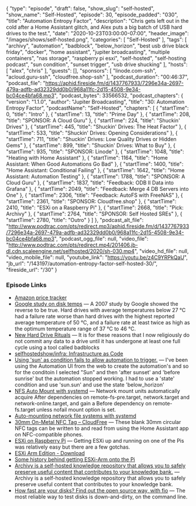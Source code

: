 {
  "type": "episode",
  "draft": false,
  "show_slug": "self-hosted",
  "show_name": "Self-Hosted",
  "episode": 30,
  "episode_padded": "030",
  "title": "Automation Entropy Factor",
  "description": "Chris gets left out in the cold after a Home Assistant glitch, and Alex puts a big batch of USB hard drives to the test.",
  "date": "2020-10-23T03:00:00-07:00",
  "header_image": "/images/shows/self-hosted.png",
  "categories": [
    "Self-Hosted"
  ],
  "tags": [
    "archivy",
    "automation",
    "badblock",
    "below_horizon",
    "best usb drive black friday",
    "docker",
    "home assistant",
    "jupiter broadcasting",
    "multiple containers",
    "nas storage",
    "raspberry pi esxi",
    "self-hosted",
    "self-hosting podcast",
    "sun condition",
    "sunset trigger",
    "usb drive shucking"
  ],
  "hosts": [
    "alex",
    "chris"
  ],
  "guests": [],
  "sponsors": [
    "linode.com-ssh",
    "acloud.guru-ssh",
    "cloudfree.shop-ssh"
  ],
  "podcast_duration": "00:46:37",
  "podcast_file": "https://aphid.fireside.fm/d/1437767933/7296e34a-2697-479a-adfb-ad32329dd0b0/968a11fc-2d15-4508-9e34-bc04ce4bfa68.mp3",
  "podcast_bytes": 33566532,
  "podcast_chapters": {
    "version": "1.1.0",
    "author": "Jupiter Broadcasting",
    "title": "30: Automation Entropy Factor",
    "podcastName": "Self-Hosted",
    "chapters": [
      {
        "startTime": 0,
        "title": "Intro"
      },
      {
        "startTime": 13,
        "title": "Prime Day"
      },
      {
        "startTime": 208,
        "title": "SPONSOR: A Cloud Guru"
      },
      {
        "startTime": 224,
        "title": "Shuckin' Drives"
      },
      {
        "startTime": 445,
        "title": "Shuckin' Drives: The Heat Factor"
      },
      {
        "startTime": 533,
        "title": "Shuckin' Drives: Opening Considerations"
      },
      {
        "startTime": 711,
        "title": "Shuckin' Drives: Low Quality Drives or Hidden Gems"
      },
      {
        "startTime": 899,
        "title": "Shuckin' Drives: What to Buy"
      },
      {
        "startTime": 935,
        "title": "SPONSOR: Linode"
      },
      {
        "startTime": 1048,
        "title": "Heating with Home Assistant"
      },
      {
        "startTime": 1164,
        "title": "Home Assistant: When Good Automations  Go Bad"
      },
      {
        "startTime": 1400,
        "title": "Home Assistant: Conditional Failing"
      },
      {
        "startTime": 1642,
        "title": "Home Assistant: Automation Testing"
      },
      {
        "startTime": 1788,
        "title": "SPONSOR: A Cloud Guru"
      },
      {
        "startTime": 1837,
        "title": "Feedback: ODB II Data into Grafana"
      },
      {
        "startTime": 2049,
        "title": "Feedback: Merge 4 DB Servers into One"
      },
      {
        "startTime": 2306,
        "title": "Feedback: AutoFS with FreeNAS"
      },
      {
        "startTime": 2361,
        "title": "SPONSOR: Cloudfree.shop"
      },
      {
        "startTime": 2410,
        "title": "ESXi on a Raspberry Pi"
      },
      {
        "startTime": 2668,
        "title": "Pick: Archivy"
      },
      {
        "startTime": 2764,
        "title": "SPONSOR: Self Hosted SREs"
      },
      {
        "startTime": 2780,
        "title": "Outro"
      }
    ]
  },
  "podcast_alt_file": "http://www.podtrac.com/pts/redirect.mp3/aphid.fireside.fm/d/1437767933/7296e34a-2697-479a-adfb-ad32329dd0b0/968a11fc-2d15-4508-9e34-bc04ce4bfa68.mp3",
  "podcast_ogg_file": null,
  "video_file": "http://www.podtrac.com/pts/redirect.mp4/201406.jb-dl.cdn.scaleengine.net/selfhosted/2020/sh-030.mp4",
  "video_hd_file": null,
  "video_mobile_file": null,
  "youtube_link": "https://youtu.be/z4C9YRPkQaU",
  "jb_url": "/143197/automation-entropy-factor-self-hosted-30/",
  "fireside_url": "/30"
}


### Episode Links

  * [Amazon price tracker](https://camelcamelcamel.com/ "Amazon price tracker")
  * [Google study on disk temps](https://static.googleusercontent.com/media/research.google.com/en//archive/disk_failures.pdf "Google study on disk temps") — A 2007 study by Google showed the reverse to be true. Hard drives with average temperatures below 27 °C had a failure rate worse than hard drives with the highest reported average temperature of 50 °C, and a failure rate at least twice as high as the optimum temperature range of 37 °C to 46 °C.
  * [New Hard Drive Rituals](https://blog.ktz.me/new-hard-drive-rituals/ "New Hard Drive Rituals") — It is for these reasons that I now religiously do not commit any data to a drive until it has undergone at least one full cycle using a tool called badblocks
  * [selfhostedshow/infra: Infrastructure as Code](https://github.com/selfhostedshow/infra "selfhostedshow/infra: Infrastructure as Code")
  * [Using 'sun' as condition fails to allow automation to trigger.](https://www.reddit.com/r/homeassistant/comments/8f80fo/using_sun_as_condition_fails_to_allow_automation/ "Using 'sun' as condition fails to allow automation to trigger.") — I've been using the Automation UI from the web to create the automation's and so for the conditoin I selected "Sun" and then 'after sunset' and 'before sunrise' but the automation stopped working. I had to use a 'state' condition and use 'sun.sun' and use the state 'below_horizon'
  * [NFS Auto Mount with systemd](https://wiki.archlinux.org/index.php/NFS#Mount_using_/etc/fstab_with_systemd "NFS Auto Mount with systemd") — Network mount units automatically acquire After dependencies on remote-fs-pre.target, network.target and network-online.target, and gain a Before dependency on remote-fs.target unless nofail mount option is set.
  * [Auto-mounting network file systems with systemd](https://blog.agchapman.com/auto-mounting-network-file-systems-with-systemd/ "Auto-mounting network file systems with systemd")
  * [30mm On-Metal NFC Tag – CloudFree](https://cloudfree.shop/product/30mm-on-metal-nfc-tag/ "30mm On-Metal NFC Tag – CloudFree") — These blank 30mm circular NFC tags can be written to and read from using the Home Assistant app on NFC-compatible phones.
  * [ESXi on Raspberry Pi](https://www.architecting.it/blog/esxi-on-raspberry-pi/ "ESXi on Raspberry Pi") — Getting ESXi up and running on one of the Pis was relatively easy but there are a few gotchas.
  * [ESXi Arm Edition - Download](https://flings.vmware.com/esxi-arm-edition "ESXi Arm Edition - Download")
  * [Some history behind getting ESXi-Arm onto the Pi](https://blogs.vmware.com/arm/2020/10/17/some-history-behind-getting-esxi-arm-onto-the-pi/ "Some history behind getting ESXi-Arm onto the Pi")
  * [Archivy is a self-hosted knowledge repository that allows you to safely preserve useful content that contributes to your knowledge bank.](https://github.com/Uzay-G/archivy "Archivy is a self-hosted knowledge repository that allows you to safely preserve useful content that contributes to your knowledge bank.") — Archivy is a self-hosted knowledge repository that allows you to safely preserve useful content that contributes to your knowledge bank.
  * [How fast are your disks? Find out the open source way, with fio](https://arstechnica.com/gadgets/2020/02/how-fast-are-your-disks-find-out-the-open-source-way-with-fio/ "How fast are your disks? Find out the open source way, with fio") — The most reliable way to test disks is down-and-dirty, on the command line. 


